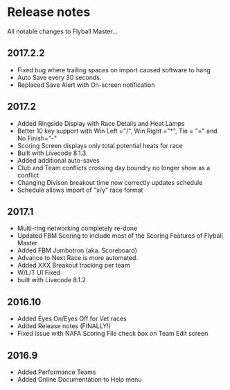 # Release notes

All notable changes to Flyball Master...

## 2017.2.2

* Fixed bug where trailing spaces on import caused software to hang
* Auto Save every 30 seconds.
* Replaced Save Alert with On-screen notification

## 2017.2

* Added Ringside Display with Race Details and Heat Lamps
* Better 10 key support with Win Left ="/", Win Right ="\*", Tie = "=" and No Finish="-"
* Scoring Screen displays only total potential heats for race
* Built with Livecode 8.1.3 
* Added additional auto-saves
* Club and Team conflicts crossing day boundry no longer show as a conflict
* Changing Divison breakout time now correctly updates schedule
* Schedule allows import of "x/y" race format

## 2017.1

* Multi-ring networking completely re-done
* Updated FBM Scoring to include most of the Scoring Features of Flyball Master
* Added FBM Jumbotron \(aka. Scoreboard\)
* Advance to Next Race is more automated.
* Added XXX Breakout tracking per team
* W/L/T UI Fixed
* built with Livecode 8.1.2

## 2016.10

* Added Eyes On/Eyes Off for Vet races
* Added Release notes \(FINALLY!\)
* Fixed issue with NAFA Scoring File check box on Team Edit screen

## 2016.9

* Added Performance Teams
* Added Online Documentation to Help menu



